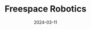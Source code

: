 ---  
layout: startup_page  
title: "Freespace Robotics"  
id: "freespacerobotics.com"  
permalink: "/freespaceroboticsfreespacerobotics.com03112024/"  
website: "https://www.freespacerobotics.com"  
funding_round: "Strategic Investment"  
funding_amount: ""  
investors: "U. S. Steel"  
about: "Freespace Robotics manufactures autonomous storage and retrieval systems for warehouses, leveraging robots to handle multiple goods of varying sizes and store/retrieve them in a single action. Their innovative AS/RS systems offer space efficiency and high-speed capabilities, addressing the growing demand for efficient order fulfillment and goods movement."  
markets: "Robotics, Warehouse Automation, Logistics, Artificial Intelligence (AI), Supply Chain, Automation"  
hq: "Monroeville, Pennsylvania, United States"  
founded_year: "2022"  
linkedin: "https://www.linkedin.com/company/freespace-robotics"  
twitter: ""  
instagram: ""  
facebook: ""  
crunchbase: "https://www.crunchbase.com/organization/freespace-robotics"  
pitchbook: "https://pitchbook.com/profiles/company/522979-84"  

date_display: "11-Mar-2024"  
date: "2024-03-11"

# SEO Optimization  
meta_title: "Freespace Robotics - Strategic Investment"  
meta_description: "Freespace Robotics, Freespace Robotics manufactures autonomous storage and retrieval systems for warehouses, leveraging robots to handle multiple goods of varying sizes a..."  
meta_keywords: "Freespace Robotics, Robotics, Warehouse Automation, Logistics, Artificial Intelligence (AI), Supply Chain, Automation, Strategic Investment funding"  
canonical_url: "https://startup.projectstartups.com/freespaceroboticsfreespacerobotics.com03112024/"  
---
